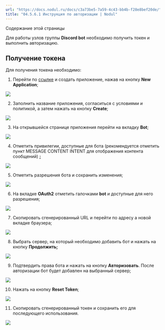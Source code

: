 ```yaml
---
url: "https://docs.nodul.ru/docs/c3a73be5-7a59-4c43-bb4b-f28e8bef20de/"
title: "04.5.6.1 Инструкция по авторизации | Nodul"
---
```


Содержание этой страницы

Для работы узлов группы **Discord bot** необходимо получить токен и выполнить авторизацию.

## Получение токена [​](https://docs.nodul.ru/docs/c3a73be5-7a59-4c43-bb4b-f28e8bef20de/\#%D0%BF%D0%BE%D0%BB%D1%83%D1%87%D0%B5%D0%BD%D0%B8%D0%B5-%D1%82%D0%BE%D0%BA%D0%B5%D0%BD%D0%B0 "Прямая ссылка на Получение токена")

Для получения токена необходимо:

1. Перейти по [ссылке](https://discord.com/developers/applications) и создать приложение, нажав на кнопку **New Application**;

![](https://docs.nodul.ru/img/notion/b8868c7a-bb6c-4ce3-80e5-a4e2e72394b2/Untitled.png)

2. Заполнить название приложения, согласиться с условиями и политикой, а затем нажать на кнопку **Create**;

![](https://docs.nodul.ru/img/notion/6ed2b1f9-05f0-49ee-bab4-c630d95c44cc/Untitled.png)

3. На открывшейся странице приложения перейти на вкладку **Bot**;

![](https://docs.nodul.ru/img/notion/1ebd1e11-c0e7-4520-bc36-617d982eb1d8/Untitled.png)

4. Отметить привилегии, доступные для бота (рекомендуется отметить пункт MESSAGE CONTENT INTENT для отображения контента сообщений) **;**

![](https://docs.nodul.ru/img/notion/404d807b-e666-45e9-9bd0-dcda9434c933/Untitled.png)

5. Отметить разрешения бота и сохранить изменения;

![](https://docs.nodul.ru/img/notion/a44c2a9a-48b2-4900-ba2a-0c4c0851c0d3/Untitled.png)

6. На вкладке **OAuth2** отметить галочками **bot** и доступные для него разрешения;

![](https://docs.nodul.ru/img/notion/a5c5a441-33d1-46b1-a108-e0a966103dea/Untitled.png)

7. Скопировать сгенерированный URL и перейти по адресу а новой вкладке браузера;

![](https://docs.nodul.ru/img/notion/e6c5106f-36f7-4872-8fca-d72ba484750f/Untitled.png)

8. Выбрать сервер, на который необходимо добавить бот и нажать на кнопку **Продолжить;**

![](https://docs.nodul.ru/img/notion/edd8041d-0298-4978-a044-b2b60e6382ae/Untitled.png)

9. Подтвердить права бота и нажать на кнопку **Авторизовать**. После авторизации бот будет добавлен на выбранный сервер;

![](https://docs.nodul.ru/img/notion/10d66cc1-2062-48c4-b163-a14c9ced845e/Untitled.png)

10. Нажать на кнопку **Reset Token**;

![](https://docs.nodul.ru/img/notion/11a8236c-fbf5-4c2d-8266-cfbb1b65627c/Untitled.png)

11. Скопировать сгенерированный токен и сохранить его для последующего использования.

![](https://docs.nodul.ru/img/notion/d2ab5593-264f-4c62-91db-48fb6db33083/Untitled.png)